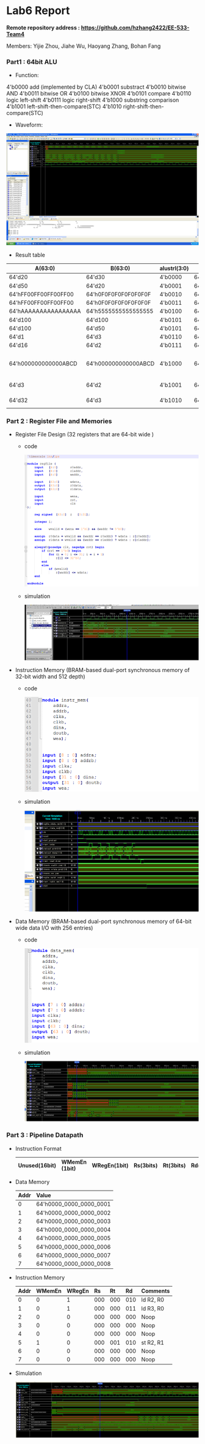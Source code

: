 # Lab6 Report

**Remote repository address : https://github.com/hzhang2422/EE-533-Team4**

Members: Yijie Zhou, Jiahe Wu, Haoyang Zhang, Bohan Fang



### Part1 :  64bit ALU

- Function:

4'b0000 add (implemented by CLA)
4'b0001 substract
4'b0010 bitwise AND
4'b0011 bitwise OR
4'b0100 bitwise XNOR
4'b0101 compare
4'b0110 logic left-shift
4'b0111 logic right-shift
4'b1000 substring comparison
4'b1001 left-shift-then-compare(STC)
4'b1010 right-shift-then-compare(STC)

- Waveform:

![1](./img/1.png)



- Result table

| A(63:0)              | B(63:0)              | alustrl(3:0) | Z(63:0)              | comments                      |
| -------------------- | -------------------- | ------------ | -------------------- | ----------------------------- |
| 64'd20               | 64'd30               | 4'b0000      | 64'd50               | overflow=0                    |
| 64'd50               | 64'd20               | 4'b0001      | 64'd30               | overflow=0                    |
| 64'hFF00FF00FF00FF00 | 64'h0F0F0F0F0F0F0F0F | 4'b0010      | 64'h0f000f000f000f00 |                               |
| 64'hFF00FF00FF00FF00 | 64'h0F0F0F0F0F0F0F0F | 4'b0011      | 64'hff0fff0fff0fff0f |                               |
| 64'hAAAAAAAAAAAAAAAA | 64'h5555555555555555 | 4'b0100      | 64'h0000000000000000 |                               |
| 64'd100              | 64'd100              | 4'b0101      | 64'h0000000000000001 |                               |
| 64'd100              | 64'd50               | 4'b0101      | 64'h0000000000000000 |                               |
| 64'd1                | 64'd3                | 4'b0110      | 64'd8                |                               |
| 64'd16               | 64'd2                | 4'b0111      | 64'd4                |                               |
| 64'h000000000000ABCD | 64'h000000000000ABCD | 4'b1000      | 64'h0000000000000001 | SUB_START = 0  SUB_WIDTH = 16 |
| 64'd3                | 64'd2                | 4'b1001      | 64'h0000000000000001 | cmp_val = 64'd12              |
| 64'd32               | 64'd3                | 4'b1010      | 64'h0000000000000001 | cmp_val = 64'd4               |



### Part 2 :  Register File and Memories

- Register File Design (32 registers that are 64-bit wide )
  - code
  
    ![2](./img/2.png)
  
    
  
  - simulation
  
    ![3](./img/3.png)
  
    
  
- Instruction Memory (BRAM-based dual-port synchronous memory of 32-bit width and  512 depth)
  - code
  
    ![4](./img/4.png)
  
    
  
  - simulation
  
    ![5](./img/5.png)
  
    
  
- Data Memory (BRAM-based dual-port synchronous memory of 64-bit wide data I/O with  256 entries)
  - code
  
    ![6](./img/6.png)
  
    
  
  - simulation
  
    ![7](./img/7.png)



### Part 3 :  Pipeline Datapath

- Instruction Format

  | Unused(16bit) | WMemEn (1bit) | WRegEn(1bit) | Rs(3bits) | Rt(3bits) | Rd(3bits) | Unused(rest) |
  | ------------- | ------------- | ------------ | --------- | --------- | --------- | ------------ |

  
  
- Data Memory

  | Addr | Value                   |
  | ---- | ----------------------- |
  | 0    | 64'h0000_0000_0000_0001 |
  | 1    | 64'h0000_0000_0000_0002 |
  | 2    | 64'h0000_0000_0000_0003 |
  | 3    | 64'h0000_0000_0000_0004 |
  | 4    | 64'h0000_0000_0000_0005 |
  | 5    | 64'h0000_0000_0000_0006 |
  | 6    | 64'h0000_0000_0000_0007 |
  | 7    | 64'h0000_0000_0000_0008 |

  

- Instruction Memory

  | Addr | WMemEn | WRegEn | Rs   | Rt   | Rd   | Comments  |
  | ---- | ------ | ------ | ---- | ---- | ---- | --------- |
  | 0    | 0      | 1      | 000  | 000  | 010  | ld R2, R0 |
  | 1    | 0      | 1      | 000  | 000  | 011  | ld R3, R0 |
  | 2    | 0      | 0      | 000  | 000  | 000  | Noop      |
  | 3    | 0      | 0      | 000  | 000  | 000  | Noop      |
  | 4    | 0      | 0      | 000  | 000  | 000  | Noop      |
  | 5    | 1      | 0      | 000  | 001  | 010  | st R2, R1 |
  | 6    | 0      | 0      | 000  | 000  | 000  | Noop      |
  | 7    | 0      | 0      | 000  | 000  | 000  | Noop      |

  

- Simulation

  ![8](./img/8.png)

